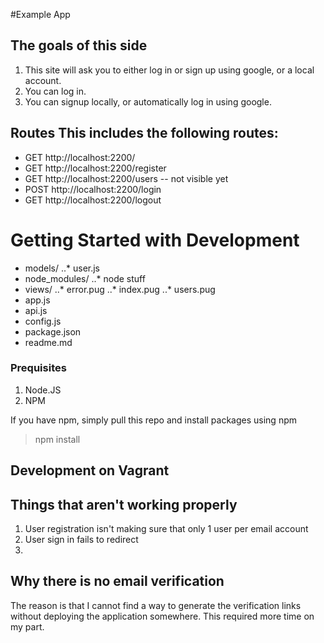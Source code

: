 #Example App

## The goals of this side
1. This site will ask you to either log in or sign up using google, or a local account.
2. You can log in.
3. You can signup locally, or automatically log in using google.

## Routes This includes the following routes:
* GET   http://localhost:2200/
* GET   http://localhost:2200/register
* GET   http://localhost:2200/users -- not visible yet
* POST   http://localhost:2200/login
* GET   http://localhost:2200/logout

# Getting Started with Development
* models/
  ..* user.js
* node_modules/
  ..* node stuff
* views/
  ..* error.pug
  ..* index.pug
  ..* users.pug
* app.js
* api.js
* config.js
* package.json
* readme.md


### Prequisites
1. Node.JS
2. NPM

If you have npm, simply pull this repo and install packages using npm
> npm install


## Development on Vagrant

## Things that aren't working properly
1. User registration isn't making sure that only 1 user per email account
2. User sign in fails to redirect
3.
## Why there is no email verification
The reason is that I cannot find a way to generate the verification links without deploying
the application somewhere. This required more time on my part.
